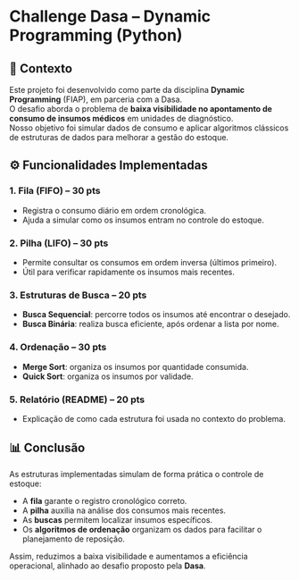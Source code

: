 # Challenge Dasa – Dynamic Programming (Python)

## 🎯 Contexto
Este projeto foi desenvolvido como parte da disciplina **Dynamic Programming** (FIAP), em parceria com a Dasa.  
O desafio aborda o problema de **baixa visibilidade no apontamento de consumo de insumos médicos** em unidades de diagnóstico.  
Nosso objetivo foi simular dados de consumo e aplicar algoritmos clássicos de estruturas de dados para melhorar a gestão do estoque.


## ⚙️ Funcionalidades Implementadas

### 1. Fila (FIFO) – 30 pts
- Registra o consumo diário em ordem cronológica.
- Ajuda a simular como os insumos entram no controle do estoque.

### 2. Pilha (LIFO) – 30 pts
- Permite consultar os consumos em ordem inversa (últimos primeiro).
- Útil para verificar rapidamente os insumos mais recentes.

### 3. Estruturas de Busca – 20 pts
- **Busca Sequencial**: percorre todos os insumos até encontrar o desejado.
- **Busca Binária**: realiza busca eficiente, após ordenar a lista por nome.

### 4. Ordenação – 30 pts
- **Merge Sort**: organiza os insumos por quantidade consumida.
- **Quick Sort**: organiza os insumos por validade.

### 5. Relatório (README) – 20 pts
- Explicação de como cada estrutura foi usada no contexto do problema.


## 📊 Conclusão
As estruturas implementadas simulam de forma prática o controle de estoque:
- A **fila** garante o registro cronológico correto.  
- A **pilha** auxilia na análise dos consumos mais recentes.  
- As **buscas** permitem localizar insumos específicos.  
- Os **algoritmos de ordenação** organizam os dados para facilitar o planejamento de reposição.  

Assim, reduzimos a baixa visibilidade e aumentamos a eficiência operacional, alinhado ao desafio proposto pela **Dasa**.